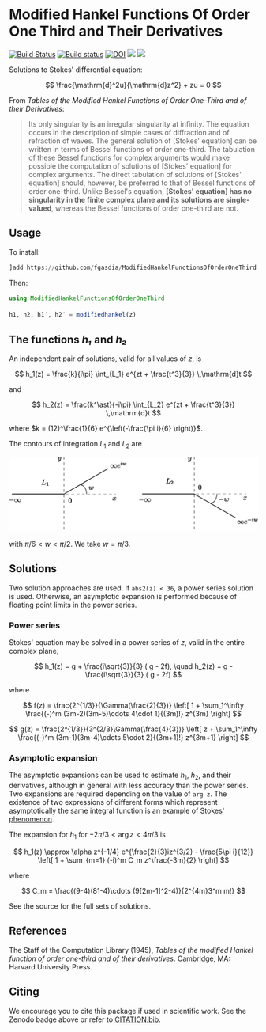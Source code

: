 # Modified Hankel Functions Of Order One Third and Their Derivatives

[![Build Status](https://travis-ci.com/fgasdia/ModifiedHankelFunctionsOfOrderOneThird.jl.svg?branch=master)](https://travis-ci.com/fgasdia/ModifiedHankelFunctionsOfOrderOneThird.jl) [![Build status](https://ci.appveyor.com/api/projects/status/nve8a1cx0e8af7qv/branch/master?svg=true)](https://ci.appveyor.com/project/fgasdia/modifiedhankelfunctionsoforderonethird-jl/branch/master) [![DOI](https://zenodo.org/badge/156012814.svg)](https://zenodo.org/badge/latestdoi/156012814) [![](https://img.shields.io/badge/docs-stable-blue.svg)](https://fgasdia.github.io/ModifiedHankelFunctionsOfOrderOneThird.jl/stable) [![](https://img.shields.io/badge/docs-dev-blue.svg)](https://fgasdia.github.io/ModifiedHankelFunctionsOfOrderOneThird.jl/dev)


Solutions to Stokes' differential equation:

$$ \frac{\mathrm{d}^2u}{\mathrm{d}z^2} + zu = 0 $$

From _Tables of the Modified Hankel Functions of Order One-Third and of their Derivatives_:

> Its only singularity is an irregular singularity at infinity. The equation occurs in the description of simple cases of diffraction and of refraction of waves.
> The general solution of [Stokes' equation] can be written in terms of Bessel functions of order one-third. The tabulation of these Bessel functions for complex arguments would make possible the computation of solutions of [Stokes' equation] for complex arguments. The direct tabulation of solutions of [Stokes' equation] should, however, be preferred to that of Bessel functions of order one-third. Unlike Bessel's equation, **[Stokes' equation] has no singularity in the finite complex plane and its solutions are single-valued**, whereas the Bessel functions of order one-third are not.

## Usage

To install:
```julia
]add https://github.com/fgasdia/ModifiedHankelFunctionsOfOrderOneThird.jl
```

Then:
```julia
using ModifiedHankelFunctionsOfOrderOneThird

h1, h2, h1′, h2′ = modifiedhankel(z)
```

## The functions _h₁_ and _h₂_

An independent pair of solutions, valid for all values of $z$, is

$$ h_1(z) = \frac{k}{i\pi} \int_{L_1} e^{zt + \frac{t^3}{3}} \,\mathrm{d}t $$

and

$$ h_2(z) = \frac{k^\ast}{-i\pi} \int_{L_2} e^{zt + \frac{t^3}{3}} \,\mathrm{d}t $$

where $k = (12)^\frac{1}{6} e^{\left(-\frac{\pi i}{6} \right)}$.

The contours of integration $L_1$ and $L_2$ are

![contoursofintegration](contoursofintegration.svg)

with $\pi/6 < w < \pi/2$. We take $w = \pi/3$.

## Solutions

Two solution approaches are used. If `abs2(z) < 36`, a power series solution is used. Otherwise, an asymptotic expansion is performed because of floating point limits in the power series.

### Power series

Stokes' equation may be solved in a power series of $z$, valid in the entire complex plane,

$$ h_1(z) = g + \frac{i\sqrt{3}}{3} ( g - 2f), \quad h_2(z) = g - \frac{i\sqrt{3}}{3} ( g - 2f) $$

where

$$ f(z) = \frac{2^{1/3}}{\Gamma(\frac{2}{3})} \left[ 1 + \sum_1^\infty \frac{(-)^m (3m-2)(3m-5)\cdots 4\cdot 1}{(3m)!} z^{3m} \right] $$

$$ g(z) = \frac{2^{1/3}}{3^{2/3}\Gamma(\frac{4}{3})} \left[ z + \sum_1^\infty \frac{(-)^m (3m-1)(3m-4)\cdots 5\cdot 2}{(3m+1)!} z^{3m+1} \right] $$

### Asymptotic expansion

The asymptotic expansions can be used to estimate $h_1$, $h_2$, and their derivatives, although in general with less accuracy than the power series. Two expansions are required depending on the value of `arg z`. The existence of two expressions of different forms which represent asymptotically the same integral function is an example of [Stokes' phenomenon](https://en.wikipedia.org/wiki/Stokes_phenomenon).

The expansion for $h_1$ for $-2\pi/3 < \arg z < 4\pi/3$ is

$$ h_1(z) \approx \alpha z^{-1/4} e^{\frac{2}{3}iz^{3/2} - \frac{5\pi i}{12}} \left[ 1 + \sum_{m=1} (-i)^m C_m z^\frac{-3m}{2} \right] $$

where

$$ C_m = \frac{(9-4)(81-4)\cdots (9[2m-1]^2-4)}{2^{4m}3^m m!} $$

See the source for the full sets of solutions.

## References

The Staff of the Computation Library (1945), _Tables of the modified Hankel function of order one-third and of their derivatives_. Cambridge, MA: Harvard University Press.

## Citing

We encourage you to cite this package if used in scientific work. See the Zenodo
badge above or refer to [CITATION.bib](CITATION.bib).
